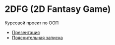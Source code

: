 # 2DFG (2D Fantasy Game)
Курсовой проект по ООП
* [Презентация](https://urfume-my.sharepoint.com/:p:/g/personal/nur_kasimov_urfu_me/EXPiVG5FISxJtvzKwWEQiNsB83ktZJU7Q4oXHKriAAl27w?e=vQtYJY)
* [Пояснительная записка](https://github.com/LuKas-03/2dfg/blob/master/Otchet_OOP.pdf)
